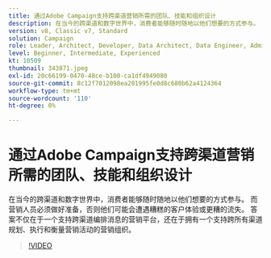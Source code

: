 ```yaml
---
title: 通过Adobe Campaign支持跨渠道营销所需的团队、技能和组织设计
description: 在当今的跨渠道和数字世界中，消费者能够随时随地以他们想要的方式参与。
version: v8, Classic v7, Standard
solution: Campaign
role: Leader, Architect, Developer, Data Architect, Data Engineer, Admin, User
level: Beginner, Intermediate, Experienced
kt: 10509
thumbnail: 343871.jpeg
exl-id: 20c66199-0470-48ce-b100-ca1df4949080
source-git-commit: 8c12f7012098ea201995fe0d8c680b62a4124364
workflow-type: tm+mt
source-wordcount: '110'
ht-degree: 0%

---
```


# 通过Adobe Campaign支持跨渠道营销所需的团队、技能和组织设计

在当今的跨渠道和数字世界中，消费者能够随时随地以他们想要的方式参与。 而营销人员必须做好准备，否则他们可能会遭遇糟糕的客户体验或更糟的流失。 答案不仅在于一个支持跨渠道编排消息的营销平台，还在于拥有一个支持跨所有渠道规划、执行和衡量营销活动的营销组织。

>[!VIDEO](https://video.tv.adobe.com/v/343871/?quality=12&learn=on)
